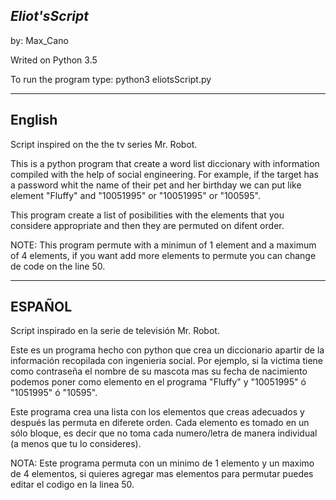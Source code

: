 ***Eliot'sScript***
-------------------------------------------------------------------------------------------------------------------------------
 by: Max_Cano

Writed on Python 3.5

To run the program type: python3 eliotsScript.py

-------------------------------------------------------------------------------------------------------------------------------
 ****English****
-------------------------------------------------------------------------------------------------------------------------------

Script inspired on the the tv series Mr. Robot.

This is a python program that create a word list diccionary with information compiled with the help of social engineering. For example, if the target has a password whit the name of their pet and her birthday we can put like element "Fluffy" and "10051995" or "10051995" or "100595".

This program create a list of posibilities with the elements that you considere appropriate and then they are permuted on difent order.

NOTE: This program permute with a minimun of 1 element and a maximum of 4 elements, if you want add more elements to permute you can change de code on the line 50.

--------------------------------------------------------------------------------------------------------------------------------
 ****ESPAÑOL****
--------------------------------------------------------------------------------------------------------------------------------

Script inspirado en la serie de televisión Mr. Robot.

Este es un programa hecho con python que crea un diccionario apartir de la información recopilada con ingenieria social. Por ejemplo, si la victima tiene como contraseña el nombre de su mascota mas su fecha de nacimiento podemos poner como elemento en el programa "Fluffy" y "10051995" ó "1051995" ó "10595".

Este programa crea una lista con los elementos que creas adecuados y después las permuta en diferete orden. Cada elemento es tomado en un sólo bloque, es decir que no toma cada numero/letra de manera individual (a menos que tu lo consideres).

NOTA: Este programa permuta con un minimo de 1 elemento y un maximo de 4 elementos, si quieres agregar mas elementos para permutar puedes editar el codigo en la linea 50.
